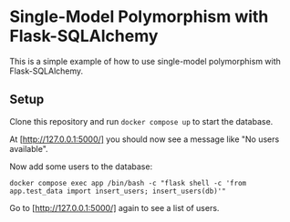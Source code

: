 # Single-Model Polymorphism with Flask-SQLAlchemy

This is a simple example of how to use single-model polymorphism with Flask-SQLAlchemy.

## Setup

Clone this repository and run `docker compose up` to start the database.

At [http://127.0.0.1:5000/] you should now see a message like "No users available".

Now add some users to the database:

```shell
docker compose exec app /bin/bash -c "flask shell -c 'from app.test_data import insert_users; insert_users(db)'"
```

Go to [http://127.0.0.1:5000/] again to see a list of users.
